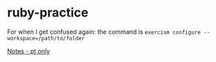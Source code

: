 # ruby-practice

For when I get confused again: the command is `exercism configure --workspace=/path/to/folder`

[Notes - pt only](https://claramendesmc.notion.site/Ruby-on-Rails-2752c00a80f64f2eb934d87bbc388b85)
